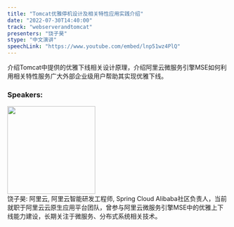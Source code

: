 ```yaml
---
title: "Tomcat优雅停机设计及相关特性应用实践介绍"
date: "2022-07-30T14:40:00"
track: "webserverandtomcat"
presenters: "饶子昊"
stype: "中文演讲"
speechLink: "https://www.youtube.com/embed/lnp51wz4PlQ"
---
```

介绍Tomcat中提供的优雅下线相关设计原理，介绍阿里云微服务引擎MSE如何利用相关特性服务广大外部企业级用户帮助其实现优雅下线。
 ### Speakers: 
 <img src="images/speaker/1079.png" width="200" /><br>饶子昊: 阿里云, 阿里云智能研发工程师, Spring Cloud Alibaba社区负责人，当前就职于阿里云云原生应用平台团队，曾参与阿里云微服务引擎MSE中的优雅上下线能力建设，长期关注于微服务、分布式系统相关技术。

 